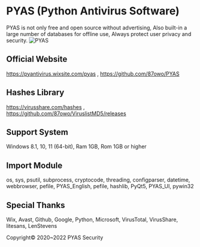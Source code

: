 # PYAS (Python Antivirus Software)
PYAS is not only free and open source without advertising, Also built-in a large number of databases for offline use, Always protect user privacy and security.
![PYAS](https://user-images.githubusercontent.com/85057800/202692146-e55848d5-7e24-405d-b33d-f4fa3883fba6.png)


## Official Website 
https://pyantivirus.wixsite.com/pyas , 
https://github.com/87owo/PYAS

## Hashes Library
https://virusshare.com/hashes , 
https://github.com/87owo/ViruslistMD5/releases

## Support System
Windows 8.1, 10, 11 (64-bit), Ram 1GB, Rom 1GB or higher

## Import Module
os, sys, psutil, subprocess, cryptocode, threading, configparser, datetime, webbrowser, pefile, PYAS_English, pefile, hashlib, PyQt5, PYAS_UI, pywin32

## Special Thanks
Wix, Avast, Github, Google, Python, Microsoft, VirusTotal, VirusShare, litesans, LenStevens

Copyright© 2020~2022 PYAS Security

